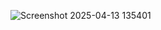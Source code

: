 ![Screenshot 2025-04-13 135401](https://github.com/user-attachments/assets/0cf05e21-b000-4880-9825-1a8db5bf6aa9)
